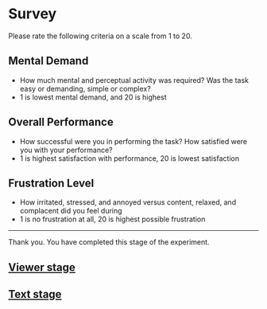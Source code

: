 # Survey

Please rate the following criteria on a scale from 1 to 20.
## Mental Demand
- How much mental and perceptual activity was required? Was the task easy or demanding, simple or complex?
- 1 is lowest mental demand, and 20 is highest

## Overall Performance
- How successful were you in performing the task? How satisfied were you with your performance?
- 1 is highest satisfaction with performance, 20 is lowest satisfaction

## Frustration Level
- How irritated, stressed, and annoyed versus content, relaxed, and complacent did you feel during
- 1 is no frustration at all, 20 is highest possible frustration

---

Thank you. You have completed this stage of the experiment.

## [Viewer stage](./landing-v.html)

## [Text stage](./landing-t.html)
